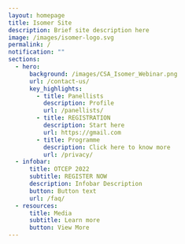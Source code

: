 ```yaml
---
layout: homepage
title: Isomer Site
description: Brief site description here
image: /images/isomer-logo.svg
permalink: /
notification: ""
sections:
  - hero:
      background: /images/CSA_Isomer_Webinar.png
      url: /contact-us/
      key_highlights:
        - title: Panellists
          description: Profile
          url: /panellists/
        - title: REGISTRATION
          description: Start here
          url: https://gmail.com
        - title: Programme
          description: Click here to know more
          url: /privacy/
  - infobar:
      title: OTCEP 2022
      subtitle: REGISTER NOW
      description: Infobar Description
      button: Button text
      url: /faq/
  - resources:
      title: Media
      subtitle: Learn more
      button: View More
---
```

